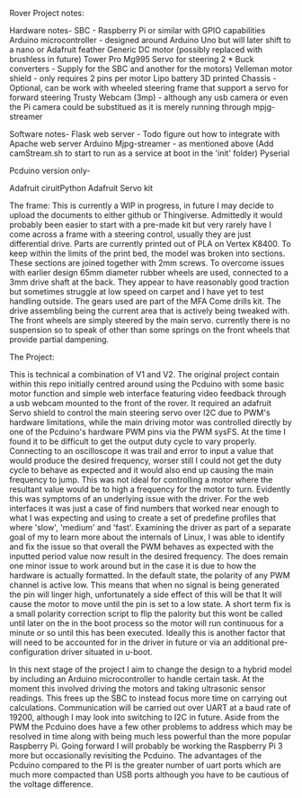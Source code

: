 Rover Project notes:

Hardware notes-
SBC - Raspberry Pi or similar with GPIO capabilities
Arduino microcontroller - designed around Arduino Uno but will later shift to a nano or Adafruit feather
Generic DC motor (possibly replaced with brushless in future)
Tower Pro Mg995 Servo for steering
2 * Buck converters - Supply for the SBC and another for the motors)
Velleman motor shield - only requires 2 pins per motor
Lipo battery
3D printed Chassis - Optional, can be work with wheeled steering frame that support a servo for forward steering
Trusty Webcam (3mp) - although any usb camera or even the Pi camera could be substitued as it is merely running through mpjg-streamer

Software notes-
Flask web server - Todo figure out how to integrate with Apache web server
Arduino
Mjpg-streamer - as mentioned above (Add camStream.sh to start to run as a service at boot in the 'init' folder)
Pyserial

Pcduino version only-

Adafruit ciruitPython
Adafruit Servo kit

The frame:
This is currently a WIP in progress, in future I may decide to upload the documents to either github or Thingiverse. Admittedly it would probably been easier to start with a pre-made kit but very rarely have I come across a frame with a steering control, usually they are just
differential drive. Parts are currently printed out of PLA on Vertex K8400. To keep within the limits of the print bed, the model was broken into sections. These sections are joined together with 2mm screws. To overcome issues with earlier design 65mm diameter rubber wheels are used, connected to a 3mm drive shaft at the back. They appear to have reasonably good traction but sometimes struggle at low speed on carpet and I have yet to test handling outside. The gears used are part of the MFA Come drills kit. The drive assembling being the current area that is actively being tweaked with. The front wheels are simply steered by the main servo. currently there is no suspension so to speak of other than some springs on the front wheels that provide partial dampening.

The Project:

This is technical a combination of V1 and V2. The original project contain within this repo initially centred around using the Pcduino with some basic motor function and simple web interface featuring video feedback through a usb webcam mounted to the front of the rover. It required an adafruit Servo shield to control the main steering servo over I2C due to PWM's hardware limitations, while the main driving motor was controlled directly by one of the Pcduino's hardware PWM pins via the PWM sysFS. At the time I found it to be difficult to get the output duty cycle to vary properly. Connecting to an oscilloscope it was trail and error
to input a value that would produce the desired frequency, worser still I could not get the duty cycle to behave as expected and it would also end up causing the main frequency to jump.
This was not ideal for controlling a motor where the resultant value would be to high a frequency for the motor to turn. Evidently this was symptoms of an underlying issue with the driver.
For the web interfaces it was just a case of find numbers that worked near enough to what I was expecting and using to create a set of predefine profiles that where 'slow', 'medium' and 'fast'.
Examining the driver as part of a separate goal of my to learn more about the internals of Linux, I was able to identify and fix the issue so that overall the PWM behaves as expected with the inputted period value now result in the desired frequency. The does remain one minor issue to work around but in the case it is due to how the hardware is actually formatted. In the default state, the polarity of any PWM channel is active low. This means that when no signal is being generated the pin will linger high, unfortunately a side effect of this will be that It will cause the motor to move until the pin is set to a low state. A short term fix is a small polarity correction script to flip the palority but this wont be called until later on the in the boot process so the motor will run continuous for a minute or so until this has been executed. Ideally this is another factor that will need to be accounted for in the driver in future or via an additional pre-configuration driver situated in u-boot.

In this next stage of the project I aim to change the design to a hybrid model by including an Arduino microcontroller to handle certain task. At the moment this involved driving the motors and taking ultrasonic sensor readings. This frees up the SBC to instead focus more time on carrying out calculations. Communication will be carried out over UART at a baud rate of 19200, although I may look into switching to I2C in future.
Aside from the PWM the Pcduino does have a few other problems to address which may be resolved in time along with being much less powerful than the more popular Raspberry Pi. Going forward I will probably be working the Raspberry Pi 3 more but occasionally revisiting the Pcduino. The advantages of the Pcduino compared to the PI is the greater number of uart ports which are much more compacted than USB ports although you have to be cautious of the voltage difference.
